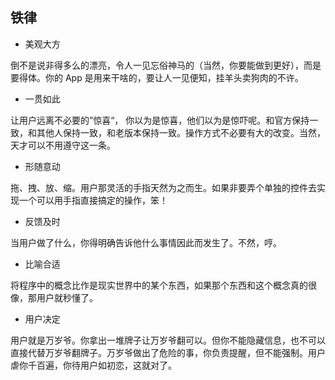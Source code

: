 铁律
------

* 美观大方

 倒不是说非得多么的漂亮，令人一见忘俗神马的（当然，你要能做到更好），而是要得体。你的 App 是用来干啥的，要让人一见便知，挂羊头卖狗肉的不许。

* 一贯如此

 让用户远离不必要的”惊喜“， 你以为是惊喜，他们以为是惊吓呢。和官方保持一致，和其他人保持一致，和老版本保持一致。操作方式不必要有大的改变。当然，天才可以不用遵守这一条。

* 形随意动

 拖、拽、放、缩。用户那灵活的手指天然为之而生。如果非要弄个单独的控件去实现一个可以用手指直接搞定的操作，笨！

* 反馈及时

 当用户做了什么，你得明确告诉他什么事情因此而发生了。不然，哼。

* 比喻合适

 将程序中的概念比作是现实世界中的某个东西，如果那个东西和这个概念真的很像，那用户就秒懂了。

* 用户决定

 用户就是万岁爷。你拿出一堆牌子让万岁爷翻可以。但你不能隐藏信息，也不可以直接代替万岁爷翻牌子。万岁爷做出了危险的事，你负责提醒，但不能强制。用户虐你千百遍，你待用户如初恋，这就对了。